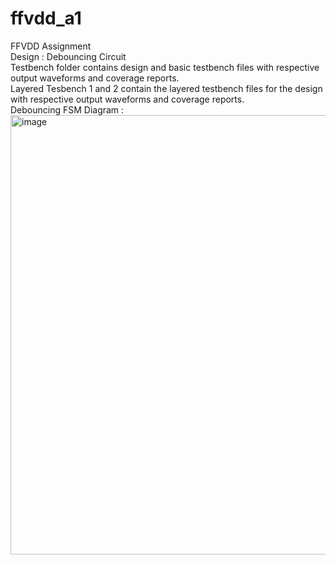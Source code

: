 # ffvdd_a1
FFVDD Assignment\
Design : Debouncing Circuit\
Testbench folder contains design and basic testbench files with respective output waveforms and coverage reports.\
Layered Tesbench 1 and 2 contain the layered testbench files for the design with respective output waveforms and coverage reports.\
Debouncing FSM Diagram :
<img width="703" alt="image" src="https://github.com/venkatraghavv/ffvdd_a1/assets/121925910/3865cde4-2977-478d-bd8d-27b936c7d7d3">

